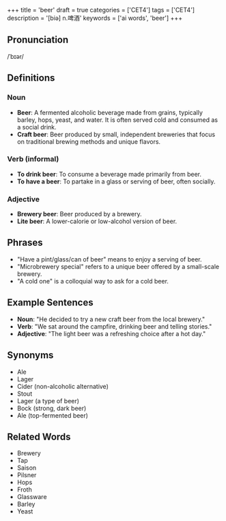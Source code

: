 +++
title = 'beer'
draft = true
categories = ['CET4']
tags = ['CET4']
description = '[biə] n.啤酒'
keywords = ['ai words', 'beer']
+++

## Pronunciation
/ˈbɪər/

## Definitions
### Noun
- **Beer**: A fermented alcoholic beverage made from grains, typically barley, hops, yeast, and water. It is often served cold and consumed as a social drink.
- **Craft beer**: Beer produced by small, independent breweries that focus on traditional brewing methods and unique flavors.

### Verb (informal)
- **To drink beer**: To consume a beverage made primarily from beer.
- **To have a beer**: To partake in a glass or serving of beer, often socially.

### Adjective
- **Brewery beer**: Beer produced by a brewery.
- **Lite beer**: A lower-calorie or low-alcohol version of beer.

## Phrases
- "Have a pint/glass/can of beer" means to enjoy a serving of beer.
- "Microbrewery special" refers to a unique beer offered by a small-scale brewery.
- "A cold one" is a colloquial way to ask for a cold beer.

## Example Sentences
- **Noun**: "He decided to try a new craft beer from the local brewery."
- **Verb**: "We sat around the campfire, drinking beer and telling stories."
- **Adjective**: "The light beer was a refreshing choice after a hot day."

## Synonyms
- Ale
- Lager
- Cider (non-alcoholic alternative)
- Stout
- Lager (a type of beer)
- Bock (strong, dark beer)
- Ale (top-fermented beer)

## Related Words
- Brewery
- Tap
- Saison
- Pilsner
- Hops
- Froth
- Glassware
- Barley
- Yeast
